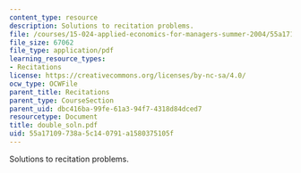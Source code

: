 ```yaml
---
content_type: resource
description: Solutions to recitation problems.
file: /courses/15-024-applied-economics-for-managers-summer-2004/55a17109738a5c140791a1580375105f_double_soln.pdf
file_size: 67062
file_type: application/pdf
learning_resource_types:
- Recitations
license: https://creativecommons.org/licenses/by-nc-sa/4.0/
ocw_type: OCWFile
parent_title: Recitations
parent_type: CourseSection
parent_uid: dbc416ba-99fe-61a3-94f7-4318d84dced7
resourcetype: Document
title: double_soln.pdf
uid: 55a17109-738a-5c14-0791-a1580375105f
---
```

Solutions to recitation problems.
